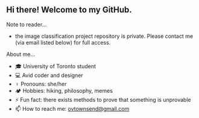 ## Hi there! Welcome to my GitHub.

Note to reader...
- the image classification project repository is private. Please contact me (via email listed below) for full access.

About me... 
- :mortar_board: University of Toronto student 
- :computer: Avid coder and designer 
- :female_sign: Pronouns: she/her
-  :camping: Hobbies: hiking, philosophy, memes
- ⚡ Fun fact: there exists methods to prove that something is unprovable
- 📫 How to reach me: ovtownsend@gmail.com
